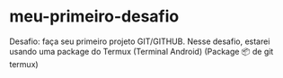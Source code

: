 # meu-primeiro-desafio
Desafio: faça seu primeiro projeto GIT/GITHUB.
Nesse desafio, estarei usando uma package do Termux (Terminal Android)
(Package 📦 de git termux)
